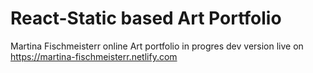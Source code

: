 # React-Static based Art Portfolio
Martina Fischmeisterr online Art portfolio
in progres
dev version live on https://martina-fischmeisterr.netlify.com 
